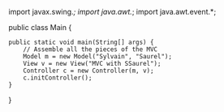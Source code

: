 import javax.swing.*;
import java.awt.*;
import java.awt.event.*;

public class Main {

    public static void main(String[] args) {
        // Assemble all the pieces of the MVC
        Model m = new Model("Sylvain", "Saurel");
        View v = new View("MVC with SSaurel");
        Controller c = new Controller(m, v);
        c.initController();
    }
}
